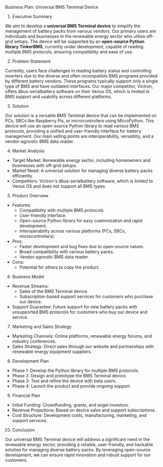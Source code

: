 Business Plan: Universal BMS Terminal Device

1. Executive Summary

We aim to develop a **universal BMS Terminal device** to simplify the management of battery packs from various vendors. Our primary users are individuals and businesses in the renewable energy sector who utilize off-grid setups. The device will be supported by an **open-source Python library TinkerBMS**, currently under development, capable of reading multiple BMS protocols, ensuring compatibility and ease of use.

2. Problem Statement

Currently, users face challenges in reading battery status and controlling inverters due to the diverse and often incompatible BMS programs provided by different battery vendors. These programs typically support only a single type of BMS and have outdated interfaces. Our major competitor, Victron, offers dbus-serialbattery software on their Venus OS, which is limited in BMS support and usability across different platforms.

3. Solution

Our solution is a versatile BMS Terminal device that can be implemented on PCs, SBCs like Raspberry Pis, or microcontrollers using MicroPython. This device will use an open-source Python library to read various BMS protocols, providing a unified and user-friendly interface for battery management. Our main selling points are interoperability, versatility, and a vendor-agnostic BMS data reader.

4. Market Analysis

*  Target Market: Renewable energy sector, including homeowners and businesses with off-grid setups.
*  Market Need: A universal solution for managing diverse battery packs efficiently.
*  Competitors: Victron's dbus-serialbattery software, which is limited to Venus OS and does not support all BMS types.

5. Product Overview

*  Features:
    -  Compatibility with multiple BMS protocols.
    -  User-friendly interface.
    -  Open-source Python library for easy customization and rapid development.
    -  Interoperability across various platforms (PCs, SBCs, microcontrollers).
*  Pros:
    -  Faster development and bug fixes due to open-source nature.
    -  Broad compatibility with various battery packs.
    -  Vendor-agnostic BMS data reader.
*  Cons:
    -  Potential for others to copy the product.

6. Business Model

*  Revenue Streams:
    -  Sales of the BMS Terminal device.
    -  Subscription-based support services for customers who purchase our device.
*  Support Guarantee: Future support for new battery packs with unsupported BMS protocols for customers who buy our device and service.

7. Marketing and Sales Strategy

*  Marketing Channels: Online platforms, renewable energy forums, and industry conferences.
*  Sales Strategy: Direct sales through our website and partnerships with renewable energy equipment suppliers.

8. Development Plan

*  Phase 1: Develop the Python library for multiple BMS protocols.
*  Phase 2: Design and prototype the BMS Terminal device.
*  Phase 3: Test and refine the device with beta users.
*  Phase 4: Launch the product and provide ongoing support.

9. Financial Plan

*  Initial Funding: Crowdfunding, grants, and angel investors.
*  Revenue Projections: Based on device sales and support subscriptions.
*  Cost Structure: Development costs, manufacturing, marketing, and support services.

10. Conclusion

Our universal BMS Terminal device will address a significant need in the renewable energy sector, providing a reliable, user-friendly, and hackable solution for managing diverse battery packs. By leveraging open-source development, we can ensure rapid innovation and robust support for our customers.
